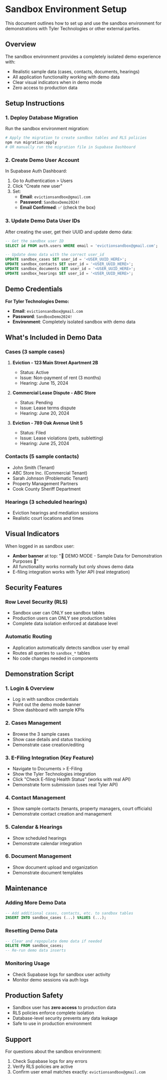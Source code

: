 # Sandbox Environment Setup

This document outlines how to set up and use the sandbox environment for demonstrations with Tyler Technologies or other external parties.

## Overview

The sandbox environment provides a completely isolated demo experience with:
- Realistic sample data (cases, contacts, documents, hearings)
- All application functionality working with demo data
- Clear visual indicators when in demo mode
- Zero access to production data

## Setup Instructions

### 1. Deploy Database Migration

Run the sandbox environment migration:
```bash
# Apply the migration to create sandbox tables and RLS policies
npm run migration:apply
# OR manually run the migration file in Supabase Dashboard
```

### 2. Create Demo User Account

In Supabase Auth Dashboard:
1. Go to Authentication > Users
2. Click "Create new user"
3. Set:
   - **Email**: `evictionsandbox@gmail.com`
   - **Password**: `SandboxDemo2024!`
   - **Email Confirmed**: ✅ (check the box)

### 3. Update Demo Data User IDs

After creating the user, get their UUID and update demo data:
```sql
-- Get the sandbox user ID
SELECT id FROM auth.users WHERE email = 'evictionsandbox@gmail.com';

-- Update demo data with the correct user_id
UPDATE sandbox_cases SET user_id = '<USER_UUID_HERE>';
UPDATE sandbox_contacts SET user_id = '<USER_UUID_HERE>';
UPDATE sandbox_documents SET user_id = '<USER_UUID_HERE>';
UPDATE sandbox_hearings SET user_id = '<USER_UUID_HERE>';
```

## Demo Credentials

**For Tyler Technologies Demo:**
- **Email**: `evictionsandbox@gmail.com`
- **Password**: `SandboxDemo2024!`
- **Environment**: Completely isolated sandbox with demo data

## What's Included in Demo Data

### Cases (3 sample cases)
1. **Eviction - 123 Main Street Apartment 2B**
   - Status: Active
   - Issue: Non-payment of rent (3 months)
   - Hearing: June 15, 2024

2. **Commercial Lease Dispute - ABC Store**
   - Status: Pending
   - Issue: Lease terms dispute
   - Hearing: June 20, 2024

3. **Eviction - 789 Oak Avenue Unit 5**
   - Status: Filed
   - Issue: Lease violations (pets, subletting)
   - Hearing: June 25, 2024

### Contacts (5 sample contacts)
- John Smith (Tenant)
- ABC Store Inc. (Commercial Tenant)
- Sarah Johnson (Problematic Tenant)
- Property Management Partners
- Cook County Sheriff Department

### Hearings (3 scheduled hearings)
- Eviction hearings and mediation sessions
- Realistic court locations and times

## Visual Indicators

When logged in as sandbox user:
- **Amber banner** at top: "🧪 DEMO MODE - Sample Data for Demonstration Purposes 🧪"
- All functionality works normally but only shows demo data
- E-filing integration works with Tyler API (real integration)

## Security Features

### Row Level Security (RLS)
- Sandbox user can ONLY see sandbox tables
- Production users can ONLY see production tables
- Complete data isolation enforced at database level

### Automatic Routing
- Application automatically detects sandbox user by email
- Routes all queries to `sandbox_*` tables
- No code changes needed in components

## Demonstration Script

### 1. Login & Overview
- Log in with sandbox credentials
- Point out the demo mode banner
- Show dashboard with sample KPIs

### 2. Cases Management
- Browse the 3 sample cases
- Show case details and status tracking
- Demonstrate case creation/editing

### 3. E-Filing Integration (Key Feature)
- Navigate to Documents > E-Filing
- Show the Tyler Technologies integration
- Click "Check E-filing Health Status" (works with real API)
- Demonstrate form submission (uses real Tyler API)

### 4. Contact Management
- Show sample contacts (tenants, property managers, court officials)
- Demonstrate contact creation and management

### 5. Calendar & Hearings
- Show scheduled hearings
- Demonstrate calendar integration

### 6. Document Management
- Show document upload and organization
- Demonstrate document templates

## Maintenance

### Adding More Demo Data
```sql
-- Add additional cases, contacts, etc. to sandbox tables
INSERT INTO sandbox_cases (...) VALUES (...);
```

### Resetting Demo Data
```sql
-- Clear and repopulate demo data if needed
DELETE FROM sandbox_cases;
-- Re-run demo data inserts
```

### Monitoring Usage
- Check Supabase logs for sandbox user activity
- Monitor demo sessions via auth logs

## Production Safety

- Sandbox user has **zero access** to production data
- RLS policies enforce complete isolation
- Database-level security prevents any data leakage
- Safe to use in production environment

## Support

For questions about the sandbox environment:
1. Check Supabase logs for any errors
2. Verify RLS policies are active
3. Confirm user email matches exactly: `evictionsandbox@gmail.com`